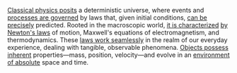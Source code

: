 
[Classical physics posits](1/3/1/1/1/.Classical%20Physics) a deterministic universe, where events and [processes are governed](3/1/1/2/2/2/1/1/1/2/2/1/.Process) by laws that, given initial conditions, [can be precisely](1/1/3/2/2/2/_Exact-Approximate) predicted. Rooted in the macroscopic world, [it is characterized](2/3/3/1/2/_Prescriptive-Descriptive) [by Newton's laws](1/3/1/1/1/1/1/1/2/.Newtonian%20Mechanics) of motion, Maxwell's equations of electromagnetism, and thermodynamics. These [laws work seamlessly](3/2/2/3/1/3/.Supranational%20Law) in the realm of our everyday experience, dealing with tangible, observable phenomena. [Objects possess inherent](1/1/_Intrinsic-Extrinsic) properties—mass, position, velocity—and evolve in an [environment of absolute](1/1/3/1/1/3/3/1/3/2/.Absolute%20Complement) space and time.

